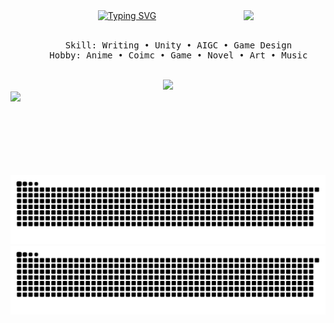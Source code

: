 <div align="center">
<img src="https://github.com/Cloud-OC/Cloud-OC/blob/main/Miku.gif?raw=true" width="26%" align="right" />
<a href="https://git.io/typing-svg"><img src="https://readme-typing-svg.demolab.com?font=Fira+Code&pause=1000&width=435&lines=Ciallo+(%E2%88%A0%C2%B7%CF%89+)%E2%8C%92%E2%98%85;I'm+Cloud;A+college+student+from+China" alt="Typing SVG" /></a>
<br><br>
<pre>
    Skill: Writing • Unity • AIGC • Game Design
    Hobby: Anime • Coimc • Game • Novel • Art • Music
</pre>
<br>
<img src="https://github.com/Cloud-OC/Cloud-OC/blob/main/P.A.I.M.O.N.gif?raw=true" height="90" />
<br>
<img src="https://count.getloli.com/get/@Cloud-OC.github.readme?theme=nixietube-1" style=" display: block; margin-left: auto; margin-right: auto; height: 120px"/>
<div>
    
![暗色](https://github.com/Cloud-OC/Cloud-OC/blob/output/github-contribution-grid-snake-dark.svg#gh-dark-mode-only)
![亮色](https://github.com/Cloud-OC/Cloud-OC/blob/output/github-contribution-grid-snake.svg#gh-light-mode-only)
</div>
